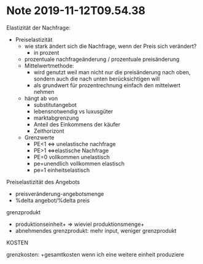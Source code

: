 Note 2019-11-12T09.54.38
========================
Elastizität der Nachfrage:

* Preiselastizität
	* wie stark ändert sich die Nachfrage, wenn der Preis sich verändert?
		* in prozent
	* prozentuale nachfrageänderung / prozentuale preisänderung
	* Mittelwertmethode:
		* wird genutzt weil man nicht nur die preisänderung nach oben, sondern auch die nach unten berücksichtigen will 
		* als grundwert für prozentrechnung einfach den mittelwert nehmen
	* hängt ab von
		* substitutangebot
		* lebensnotwendig vs luxusgüter
		* marktabgrenzung
		* Anteil des Einkommens der käufer
		* Zeithorizont
	* Grenzwerte
		* PE<1 <=> unelastische nachfrage
		* PE>1 <=>elastische Nachfrage
		* PE=0 vollkommen unelastisch
		* pe=unendlich vollkommen elastisch
		* pe=1 einheitselastisch

Preiselastizität des Angebots

* preisveränderung-angebotsmenge
* %delta angebot/%delta preis




grenzprodukt

* produktionseinheit+ => wieviel produktionsmenge+
* abnehmendes grenzprodukt: mehr input, weniger grenzprodukt




KOSTEN

grenzkosten: +gesamtkosten wenn ich eine weitere einheit produziere